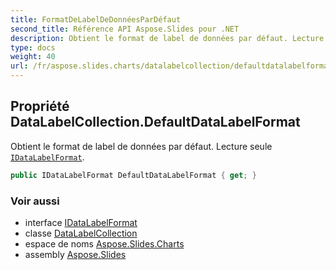 ```yaml
---
title: FormatDeLabelDeDonnéesParDéfaut
second_title: Référence API Aspose.Slides pour .NET
description: Obtient le format de label de données par défaut. Lecture seule IDataLabelFormataspose.slides.charts/idatalabelformat.
type: docs
weight: 40
url: /fr/aspose.slides.charts/datalabelcollection/defaultdatalabelformat/
---
```


## Propriété DataLabelCollection.DefaultDataLabelFormat

Obtient le format de label de données par défaut. Lecture seule [`IDataLabelFormat`](../../idatalabelformat).

```csharp
public IDataLabelFormat DefaultDataLabelFormat { get; }
```

### Voir aussi

* interface [IDataLabelFormat](../../idatalabelformat)
* classe [DataLabelCollection](../../datalabelcollection)
* espace de noms [Aspose.Slides.Charts](../../datalabelcollection)
* assembly [Aspose.Slides](../../../)

<!-- NE PAS ÉDITER : généré par xmldocmd pour Aspose.Slides.dll -->